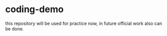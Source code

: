 # coding-demo
this repository will be used for practice now, in future official work also can be done. 
